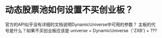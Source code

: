 # 动态股票池如何设置不买创业板？

官方的API似乎没有详细的文档说明DynamicUniverse中可用的参数？
主板的代号是什么？如果不买创业板应该是
universe = DynamicUniverse（'ZXB')  + ???